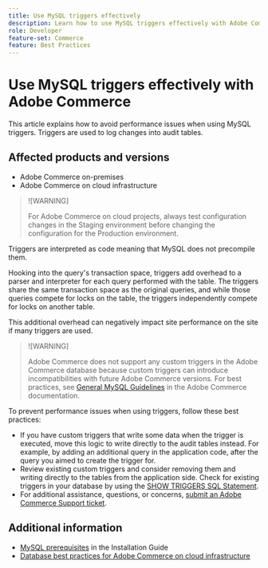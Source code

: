 ```yaml
---
title: Use MySQL triggers effectively
description: Learn how to use MySQL triggers effectively with Adobe Commerce
role: Developer
feature-set: Commerce
feature: Best Practices
---
```


# Use MySQL triggers effectively with Adobe Commerce

This article explains how to avoid performance issues when using MySQL triggers. Triggers are used to log changes into audit tables.

## Affected products and versions

- Adobe Commerce on-premises
- Adobe Commerce on cloud infrastructure

>![WARNING]
>
>For Adobe Commerce on cloud projects, always test configuration changes in the Staging environment before changing the configuration for the Production environment.

Triggers are interpreted as code meaning that MySQL does not precompile them.

Hooking into the query's transaction space, triggers add overhead to a parser and interpreter for each query performed with the table. The triggers share the same transaction space as the original queries, and while those queries compete for locks on the table, the triggers independently compete for locks on another table.

This additional overhead can negatively impact site performance on the site if many triggers are used.

>![WARNING]
>
>Adobe Commerce does not support any custom triggers in the Adobe Commerce database because custom triggers can introduce incompatibilities with future Adobe Commerce versions. For best practices, see [General MySQL Guidelines](../../../installation/prerequisites/database-server/mysql.md) in the Adobe Commerce documentation.

To prevent performance issues when using triggers, follow these best practices:

- If you have custom triggers that write some data when the trigger is executed, move this logic to write directly to the audit tables instead. For example, by adding an additional query in the application code, after the query you aimed to create the trigger for.
- Review existing custom triggers and consider removing them and writing directly to the tables from the application side. Check for existing triggers in your database by using the [SHOW TRIGGERS SQL Statement](https://dev.mysql.com/doc/refman/8.0/en/show-triggers.html).
- For additional assistance, questions, or concerns, [submit an Adobe Commerce Support ticket](https://support.magento.com/hc/en-us/articles/360000913794#submit-ticket).

## Additional information

- [MySQL prerequisites](../../../installation/prerequisites/database-server/mysql.md) in the Installation Guide
- [Database best practices for Adobe Commerce on cloud infrastructure](database-on-cloud.md)
